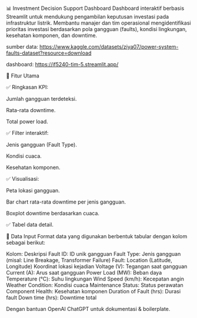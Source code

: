 📊 Investment Decision Support Dashboard
Dashboard interaktif berbasis Streamlit untuk mendukung pengambilan keputusan investasi pada infrastruktur listrik.
Membantu manajer dan tim operasional mengidentifikasi prioritas investasi berdasarkan pola gangguan (faults), kondisi lingkungan, kesehatan komponen, dan downtime.

sumber data: https://www.kaggle.com/datasets/ziya07/power-system-faults-dataset?resource=download

dashboard: https://if5240-tim-5.streamlit.app/

🚀 Fitur Utama

✅ Ringkasan KPI:

Jumlah gangguan terdeteksi.

Rata-rata downtime.

Total power load.

✅ Filter interaktif:

Jenis gangguan (Fault Type).

Kondisi cuaca.

Kesehatan komponen.

✅ Visualisasi:

Peta lokasi gangguan.

Bar chart rata-rata downtime per jenis gangguan.

Boxplot downtime berdasarkan cuaca.

✅ Tabel data detail.

📂 Data Input
Format data yang digunakan berbentuk tabular dengan kolom sebagai berikut:

Kolom:	Deskripsi
Fault ID:	ID unik gangguan
Fault Type:	Jenis gangguan (misal: Line Breakage, Transformer Failure)
Fault: Location (Latitude, Longitude)	Koordinat lokasi kejadian
Voltage (V):	Tegangan saat gangguan
Current (A):	Arus saat gangguan
Power Load (MW):	Beban daya
Temperature (°C):	Suhu lingkungan
Wind Speed (km/h):	Kecepatan angin
Weather Condition:	Kondisi cuaca
Maintenance Status:	Status perawatan
Component Health:	Kesehatan komponen
Duration of Fault (hrs):	Durasi fault
Down time (hrs):	Downtime total

Dengan bantuan OpenAI ChatGPT untuk dokumentasi & boilerplate.

